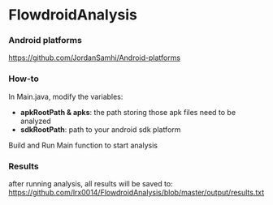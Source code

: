 # FlowdroidAnalysis

### Android platforms
https://github.com/JordanSamhi/Android-platforms


### How-to
In Main.java, modify the variables:
- **apkRootPath & apks**: the path storing those apk files need to be analyzed
- **sdkRootPath**: path to your android sdk platform
  
Build and Run Main function to start analysis


### Results
after running analysis, all results will be saved to:
https://github.com/lrx0014/FlowdroidAnalysis/blob/master/output/results.txt
